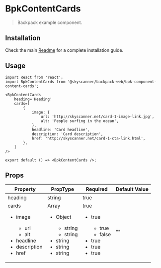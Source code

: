 # BpkContentCards

> Backpack example component.

## Installation

Check the main [Readme](https://github.com/skyscanner/backpack#usage) for a complete installation guide.

## Usage

```tsx
import React from 'react';
import BpkContentCards from '@skyscanner/backpack-web/bpk-component-content-cards';

<BpkContentCards
    heading='Heading'
    cards=[
        {
            image: {
                url: 'http://skyscanner.net/card-1-image-link.jpg',
                alt: 'People surfing in the ocean',
            },
            headline: 'Card headline',
            description: 'Card description',
            href: 'http://skyscanner.net/card-1-cta-link.html',
        },
    ]
/>

export default () => <BpkContentCards />;
```

## Props

| Property                                                                                                         | PropType                                                                                                           | Required                                                                                               | Default Value |
| ---------------------------------------------------------------------------------------------------------------- | ------------------------------------------------------------------------------------------------------------------ | ------------------------------------------------------------------------------------------------------ | ------------- |
| heading                                                                                                          | string                                                                                                             | true                                                                                                   |               |
| cards <ul><li>image</li><ul><li>url</li><li>alt</li></ul><li>headline</li><li>description</li><li>href</li></ul> | Array <ul><li>Object</li><ul><li>string</li><li>string</li></ul><li>string</li><li>string</li><li>string</li></ul> | true <ul><li>true</li><ul><li>true</li><li>false</li></ul><li>true</li><li>true</li><li>true</li></ul> | ""            |
